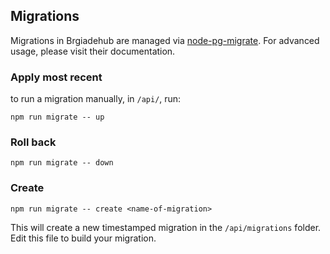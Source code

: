 ## Migrations

Migrations in Brgiadehub are managed via [node-pg-migrate](https://github.com/theoephraim/node-pg-migrate). For advanced usage, please visit their documentation.

### Apply most recent

to run a migration manually, in `/api/`, run:

```
npm run migrate -- up
```

### Roll back

```
npm run migrate -- down
```

### Create

```
npm run migrate -- create <name-of-migration>
```

This will create a new timestamped migration in the `/api/migrations` folder. Edit this file to build your migration.
